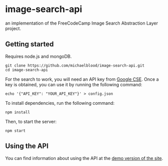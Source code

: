 image-search-api
=====
an implementation of the FreeCodeCamp Image Search Abstraction Layer project.

Getting started
-----
Requires node.js and mongoDB.
```
git clone https://github.com/michaelblood/image-search-api.git
cd image-search-api
```
For the search to work, you will need an API key from [Google CSE](https://cse.google.com/cse/). Once a key is obtained, you can use it by running the following command:

```
echo '{"API_KEY": "YOUR_API_KEY"}' > config.json
```

To install dependencies, run the following command:

```npm install```

Then, to start the server:

```npm start```

Using the API
-----
You can find information about using the API at the [demo version of the site](mb-img.herokuapp.com).